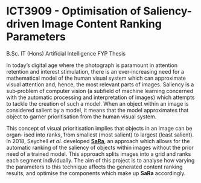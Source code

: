 # ICT3909 - Optimisation of Saliency-driven Image Content Ranking Parameters
B.Sc. IT (Hons) Artificial Intelligence FYP Thesis

In today’s digital age where the photograph is paramount in attention retention and interest stimulation, 
there is an ever‐increasing need for a mathematical model of the
human visual system which can approximate visual attention and, hence, the most relevant parts of images. 
Saliency is a sub‐problem of computer vision (a subfield of machine
learning concerned with the automatic processing and interpretation of images) which
attempts to tackle the creation of such a model. When an object within an image is considered 
salient by a model, it means that the model approximates that object to garner
prioritisation from the human visual system.

This concept of visual prioritisation implies that objects in an image can be organ‐
ised into ranks, from smallest (most salient) to largest (least salient). In 2018, Seychell
<i>et al.</i> developed <a href="	https://www.um.edu.mt/library/oar/handle/123456789/90087" target="_blank"><b>SaRa</b></a>,
an approach which allows for the automatic ranking of the
saliency of objects within images without the prior need of a trained model. This approach
splits images into a grid and ranks each segment individually. The aim of this
project is to analyse how varying the parameters to this technique affects the generated
content ranking results, and optimise the components which make up <b>SaRa</b> accordingly.
